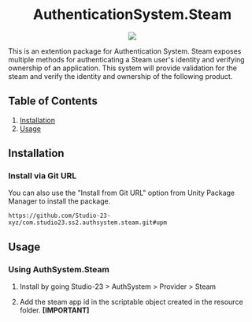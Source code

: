 <h1 align="center">AuthenticationSystem.Steam</h1><p align="center">
<a href="https://openupm.com/packages/com.studio23.ss2.authsystem.steam/"><img src="https://img.shields.io/npm/v/com.studio23.ss2.authsystem.steam?label=openupm&amp;registry_uri=https://package.openupm.com" /></a>
</p>

This is an extention package for Authentication System. Steam exposes multiple methods for authenticating a Steam user's identity and verifying ownership of an application. This system will provide validation for the steam and verify the identity and ownership of the following product.

## Table of Contents

1. [Installation](#installation)
2. [Usage](#usage)


## Installation

### Install via Git URL

You can also use the "Install from Git URL" option from Unity Package Manager to install the package.
```
https://github.com/Studio-23-xyz/com.studio23.ss2.authsystem.steam.git#upm
```

## Usage

### Using AuthSystem.Steam

1. Install by going Studio-23 > AuthSystem > Provider > Steam

2. Add the steam app id in the scriptable object created in the resource folder. **[IMPORTANT]** 




